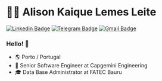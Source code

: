 # 👨‍💻 Alison Kaique Lemes Leite

[![Linkedin Badge](https://img.shields.io/badge/-LinkedIn-blue?style=flat-square&logo=Linkedin&logoColor=white&link=https://www.linkedin.com/in/alisonkaique/)](https://www.linkedin.com/in/alisonkaique/)
[![Telegram Badge](https://img.shields.io/badge/-Telegram-1ca0f1?style=flat-square&labelColor=1ca0f1&logo=telegram&logoColor=white&link=https://t.me/richardolopes)](https://t.me/alisonkaique)
[![Gmail Badge](https://img.shields.io/badge/-Gmail-c14438?style=flat-square&logo=Gmail&logoColor=white&link=mailto:alisonkaique@gmail.com)](mailto:alisonkaique@gmail.com)

### Hello! 👋

- 🌎 Porto / Portugal
- 💼 Senior Software Engineer at Capgemini Engineering
- 🎓 Data Base Administrator at FATEC Bauru

